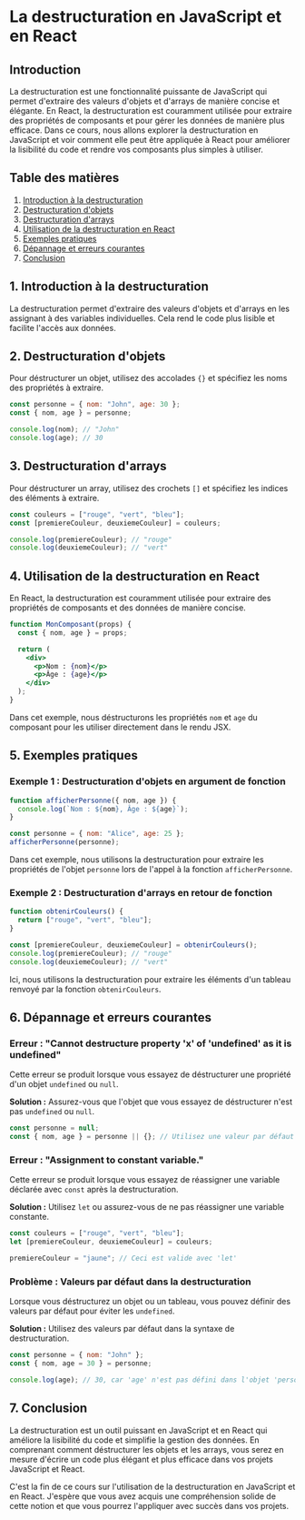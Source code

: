 # La destructuration en JavaScript et en React

## Introduction

La destructuration est une fonctionnalité puissante de JavaScript qui permet d'extraire des valeurs d'objets et d'arrays de manière concise et élégante. En React, la destructuration est couramment utilisée pour extraire des propriétés de composants et pour gérer les données de manière plus efficace. Dans ce cours, nous allons explorer la destructuration en JavaScript et voir comment elle peut être appliquée à React pour améliorer la lisibilité du code et rendre vos composants plus simples à utiliser.

## Table des matières

1. [Introduction à la destructuration](#introduction-à-la-destructuration)
2. [Destructuration d'objets](#destructuration-dobjets)
3. [Destructuration d'arrays](#destructuration-darrays)
4. [Utilisation de la destructuration en React](#utilisation-de-la-destructuration-en-react)
5. [Exemples pratiques](#exemples-pratiques)
6. [Dépannage et erreurs courantes](#dépannage-et-erreurs-courantes)
7. [Conclusion](#conclusion)

## 1. Introduction à la destructuration

La destructuration permet d'extraire des valeurs d'objets et d'arrays en les assignant à des variables individuelles. Cela rend le code plus lisible et facilite l'accès aux données.

## 2. Destructuration d'objets

Pour déstructurer un objet, utilisez des accolades `{}` et spécifiez les noms des propriétés à extraire.

```javascript
const personne = { nom: "John", age: 30 };
const { nom, age } = personne;

console.log(nom); // "John"
console.log(age); // 30
```

## 3. Destructuration d'arrays

Pour déstructurer un array, utilisez des crochets `[]` et spécifiez les indices des éléments à extraire.

```javascript
const couleurs = ["rouge", "vert", "bleu"];
const [premiereCouleur, deuxiemeCouleur] = couleurs;

console.log(premiereCouleur); // "rouge"
console.log(deuxiemeCouleur); // "vert"
```

## 4. Utilisation de la destructuration en React

En React, la destructuration est couramment utilisée pour extraire des propriétés de composants et des données de manière concise.

```jsx
function MonComposant(props) {
  const { nom, age } = props;

  return (
    <div>
      <p>Nom : {nom}</p>
      <p>Âge : {age}</p>
    </div>
  );
}
```

Dans cet exemple, nous déstructurons les propriétés `nom` et `age` du composant pour les utiliser directement dans le rendu JSX.

## 5. Exemples pratiques

### Exemple 1 : Destructuration d'objets en argument de fonction

```javascript
function afficherPersonne({ nom, age }) {
  console.log(`Nom : ${nom}, Âge : ${age}`);
}

const personne = { nom: "Alice", age: 25 };
afficherPersonne(personne);
```

Dans cet exemple, nous utilisons la destructuration pour extraire les propriétés de l'objet `personne` lors de l'appel à la fonction `afficherPersonne`.

### Exemple 2 : Destructuration d'arrays en retour de fonction

```javascript
function obtenirCouleurs() {
  return ["rouge", "vert", "bleu"];
}

const [premiereCouleur, deuxiemeCouleur] = obtenirCouleurs();
console.log(premiereCouleur); // "rouge"
console.log(deuxiemeCouleur); // "vert"
```

Ici, nous utilisons la destructuration pour extraire les éléments d'un tableau renvoyé par la fonction `obtenirCouleurs`.

## 6. Dépannage et erreurs courantes

### Erreur : "Cannot destructure property 'x' of 'undefined' as it is undefined"

Cette erreur se produit lorsque vous essayez de déstructurer une propriété d'un objet `undefined` ou `null`.

**Solution :** Assurez-vous que l'objet que vous essayez de déstructurer n'est pas `undefined` ou `null`.

```javascript
const personne = null;
const { nom, age } = personne || {}; // Utilisez une valeur par défaut pour éviter l'erreur
```

### Erreur : "Assignment to constant variable."

Cette erreur se produit lorsque vous essayez de réassigner une variable déclarée avec `const` après la destructuration.

**Solution :** Utilisez `let` ou assurez-vous de ne pas réassigner une variable constante.

```javascript
const couleurs = ["rouge", "vert", "bleu"];
let [premiereCouleur, deuxiemeCouleur] = couleurs;

premiereCouleur = "jaune"; // Ceci est valide avec 'let'
```

### Problème : Valeurs par défaut dans la destructuration

Lorsque vous déstructurez un objet ou un tableau, vous pouvez définir des valeurs par défaut pour éviter les `undefined`.

**Solution :** Utilisez des valeurs par défaut dans la syntaxe de destructuration.

```javascript
const personne = { nom: "John" };
const { nom, age = 30 } = personne;

console.log(age); // 30, car 'age' n'est pas défini dans l'objet 'personne'
```

## 7. Conclusion

La destructuration est un outil puissant en JavaScript et en React qui améliore la lisibilité du code et simplifie la gestion des données. En comprenant comment déstructurer les objets et les arrays, vous serez en mesure d'écrire un code plus élégant et plus efficace dans vos projets JavaScript et React.

C'est la fin de ce cours sur l'utilisation de la destructuration en JavaScript et en React. J'espère que vous avez acquis une compréhension solide de cette notion et que vous pourrez l'appliquer avec succès dans vos projets.
